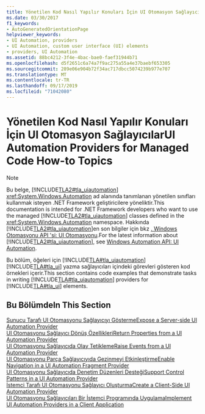 ```yaml
---
title: Yönetilen Kod Nasıl Yapılır Konuları İçin UI Otomasyon Sağlayıcılar
ms.date: 03/30/2017
f1_keywords:
- AutoGeneratedOrientationPage
helpviewer_keywords:
- UI Automation, providers
- UI Automation, custom user interface (UI) elements
- providers, UI Automation
ms.assetid: 88bc4212-3f4e-4bac-bae0-faef31944b71
ms.openlocfilehash: d5f2651c6a74a7f9ac275a55a4e37baebf653305
ms.sourcegitcommit: 289e06e904b72f34ac717dbcc5074239b977e707
ms.translationtype: MT
ms.contentlocale: tr-TR
ms.lasthandoff: 09/17/2019
ms.locfileid: "71042080"
---
```

# <a name="ui-automation-providers-for-managed-code-how-to-topics"></a><span data-ttu-id="5422d-102">Yönetilen Kod Nasıl Yapılır Konuları İçin UI Otomasyon Sağlayıcılar</span><span class="sxs-lookup"><span data-stu-id="5422d-102">UI Automation Providers for Managed Code How-to Topics</span></span>
> [!NOTE]
> <span data-ttu-id="5422d-103">Bu belge, [!INCLUDE[TLA2#tla_uiautomation](../../../includes/tla2sharptla-uiautomation-md.md)] <xref:System.Windows.Automation> ad alanında tanımlanan yönetilen sınıfları kullanmak isteyen .NET Framework geliştiricilere yöneliktir.</span><span class="sxs-lookup"><span data-stu-id="5422d-103">This documentation is intended for .NET Framework developers who want to use the managed [!INCLUDE[TLA2#tla_uiautomation](../../../includes/tla2sharptla-uiautomation-md.md)] classes defined in the <xref:System.Windows.Automation> namespace.</span></span> <span data-ttu-id="5422d-104">Hakkında [!INCLUDE[TLA2#tla_uiautomation](../../../includes/tla2sharptla-uiautomation-md.md)]en son bilgiler için bkz [. Windows Otomasyonu API 'si: UI Otomasyonu](https://go.microsoft.com/fwlink/?LinkID=156746).</span><span class="sxs-lookup"><span data-stu-id="5422d-104">For the latest information about [!INCLUDE[TLA2#tla_uiautomation](../../../includes/tla2sharptla-uiautomation-md.md)], see [Windows Automation API: UI Automation](https://go.microsoft.com/fwlink/?LinkID=156746).</span></span>  
  
 <span data-ttu-id="5422d-105">Bu bölüm, öğeleri için [!INCLUDE[TLA#tla_uiautomation](../../../includes/tlasharptla-uiautomation-md.md)] [!INCLUDE[TLA#tla_ui](../../../includes/tlasharptla-ui-md.md)] yazma sağlayıcıları içindeki görevleri gösteren kod örnekleri içerir.</span><span class="sxs-lookup"><span data-stu-id="5422d-105">This section contains code examples that demonstrate tasks in writing [!INCLUDE[TLA#tla_uiautomation](../../../includes/tlasharptla-uiautomation-md.md)] providers for [!INCLUDE[TLA#tla_ui](../../../includes/tlasharptla-ui-md.md)] elements.</span></span>  
  
## <a name="in-this-section"></a><span data-ttu-id="5422d-106">Bu Bölümde</span><span class="sxs-lookup"><span data-stu-id="5422d-106">In This Section</span></span>  
 [<span data-ttu-id="5422d-107">Sunucu Tarafı UI Otomasyonu Sağlayıcıyı Gösterme</span><span class="sxs-lookup"><span data-stu-id="5422d-107">Expose a Server-side UI Automation Provider</span></span>](expose-a-server-side-ui-automation-provider.md)  
 [<span data-ttu-id="5422d-108">UI Otomasyonu Sağlayıcı Dönüş Özellikleri</span><span class="sxs-lookup"><span data-stu-id="5422d-108">Return Properties from a UI Automation Provider</span></span>](return-properties-from-a-ui-automation-provider.md)  
 [<span data-ttu-id="5422d-109">UI Otomasyonu Sağlayıcıda Olay Tetikleme</span><span class="sxs-lookup"><span data-stu-id="5422d-109">Raise Events from a UI Automation Provider</span></span>](raise-events-from-a-ui-automation-provider.md)  
 [<span data-ttu-id="5422d-110">UI Otomasyonu Parça Sağlayıcıyıda Gezinmeyi Etkinleştirme</span><span class="sxs-lookup"><span data-stu-id="5422d-110">Enable Navigation in a UI Automation Fragment Provider</span></span>](enable-navigation-in-a-ui-automation-fragment-provider.md)  
 [<span data-ttu-id="5422d-111">UI Otomasyonu Sağlayıcıda Denetim Düzenleri Desteği</span><span class="sxs-lookup"><span data-stu-id="5422d-111">Support Control Patterns in a UI Automation Provider</span></span>](support-control-patterns-in-a-ui-automation-provider.md)  
 [<span data-ttu-id="5422d-112">İstemci Tarafı UI Otomasyonu Sağlayıcı Oluşturma</span><span class="sxs-lookup"><span data-stu-id="5422d-112">Create a Client-Side UI Automation Provider</span></span>](create-a-client-side-ui-automation-provider.md)  
 [<span data-ttu-id="5422d-113">UI Otomasyonu Sağlayıcıları Bir İstemci Programında Uygulama</span><span class="sxs-lookup"><span data-stu-id="5422d-113">Implement UI Automation Providers in a Client Application</span></span>](implement-ui-automation-providers-in-a-client-application.md)
